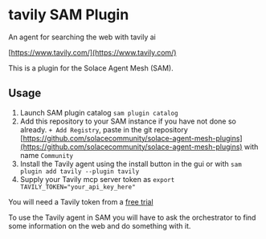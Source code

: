 # tavily SAM Plugin

An agent for searching the web with tavily ai

[https://www.tavily.com/](https://www.tavily.com/)

This is a plugin for the Solace Agent Mesh (SAM).

## Usage
1. Launch SAM plugin catalog `sam plugin catalog` 
2. Add this repository to your SAM instance if you have not done so already.  `+ Add Registry`, paste in the git repository [https://github.com/solacecommunity/solace-agent-mesh-plugins](https://github.com/solacecommunity/solace-agent-mesh-plugins) with name `Community`
3. Install the Tavily agent using the install button in the gui or with `sam plugin add tavily --plugin tavily`
4. Supply your Tavily mcp server token as `export TAVILY_TOKEN="your_api_key_here"`

You will need a Tavily token from a [free trial](https://www.tavily.com/)

To use the Tavily agent in SAM you will have to ask the orchestrator to find some information on the web and do something with it. 



